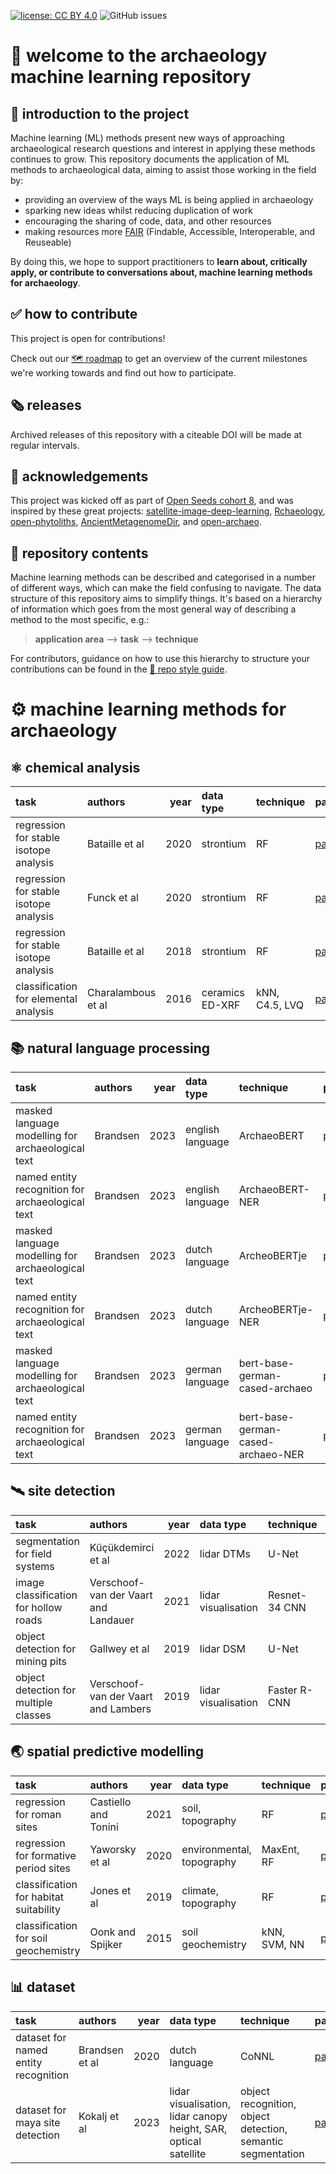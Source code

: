 [![license: CC BY 4.0](https://img.shields.io/badge/license-CC_BY_4.0-lightgrey.svg)](https://creativecommons.org/licenses/by/4.0/)
![GitHub issues](https://img.shields.io/github/issues/lakillo/archaeology-machine-learning)
<!-- [![visits](https://hits.sh/github.com/lakillo/archaeology-machine-learning.svg?label=visits&color=11cc9a)](https://hits.sh/github.com/lakillo/archaeology-machine-learning/) -->

# 👋 welcome to the archaeology machine learning repository

## 📖 introduction to the project
Machine learning (ML) methods present new ways of approaching archaeological research questions and interest in applying these methods continues to grow. 
This repository documents the application of ML methods to archaeological data, aiming to assist those working in the field by:

* providing an overview of the ways ML is being applied in archaeology
* sparking new ideas whilst reducing duplication of work
* encouraging the sharing of code, data, and other resources
* making resources more [FAIR](https://www.nature.com/articles/sdata201618) (Findable, Accessible, Interoperable, and Reuseable)

By doing this, we hope to support practitioners to **learn about, critically apply, or contribute to conversations about, machine learning methods for archaeology**.

## ✅ how to contribute
This project is open for contributions! 

Check out our [🗺️ roadmap](https://github.com/lakillo/archaeology-machine-learning/issues/3) to get an overview of the current milestones we're working towards and find out how to participate.

## 🗞️ releases
Archived releases of this repository with a citeable DOI will be made at regular intervals.

## 🙏 acknowledgements
This project was kicked off as part of [Open Seeds cohort 8](https://openlifesci.org/openseeds/ols-8/), and was inspired by these great projects: [satellite-image-deep-learning](https://github.com/satellite-image-deep-learning/), [Rchaeology](https://rchaeology.github.io/about/), [open-phytoliths](https://github.com/open-phytoliths), [AncientMetagenomeDir](https://github.com/SPAAM-community/AncientMetagenomeDir), and [open-archaeo](https://github.com/zackbatist/open-archaeo).

## 📁 repository contents
Machine learning methods can be described and categorised in a number of different ways, which can make the field confusing to navigate. The data structure of this repository aims to simplify things. It's based on a hierarchy of information which goes from the most general way of describing a method to the most specific, e.g.:

> **application area** —> **task** —> **technique**

For contributors, guidance on how to use this hierarchy to structure your contributions can be found in the [💅 repo style guide](https://github.com/lakillo/archaeology-machine-learning/blob/main/CONTRIBUTING.md#-repo-style-guide).

# ⚙️ machine learning methods for archaeology
<!-- START -->

## ⚛️ chemical analysis

| task                                   | authors            |   year | data type       | technique      | paper                                                 | code                                                                            | data                                                                             |
|:---------------------------------------|:-------------------|-------:|:----------------|:---------------|:------------------------------------------------------|:--------------------------------------------------------------------------------|:---------------------------------------------------------------------------------|
| regression for stable isotope analysis | Bataille et al     |   2020 | strontium       | RF             | [paper](https://doi.org/10.1016/j.palaeo.2020.109849) | [code](https://ars.els-cdn.com/content/image/1-s2.0-S0031018220302947-mmc4.zip) | [data](https://ars.els-cdn.com/content/image/1-s2.0-S0031018220302947-mmc1.xlsx) |
| regression for stable isotope analysis | Funck et al        |   2020 | strontium       | RF             | [paper](https://doi.org/10.1002/jqs.3262)             | nan                                                                             | [data](https://onlinelibrary.wiley.com/doi/10.1002/jqs.3262)                     |
| regression for stable isotope analysis | Bataille et al     |   2018 | strontium       | RF             | [paper](https://doi.org/10.1371/journal.pone.0197386) | [code](https://doi.org/10.1371/journal.pone.0197386.s001)                       | nan                                                                              |
| classification for elemental analysis  | Charalambous et al |   2016 | ceramics ED-XRF | kNN, C4.5, LVQ | [paper](https://doi.org/10.1016/j.jasrep.2015.08.010) | nan                                                                             | nan                                                                              |

## 📚️ natural language processing

| task                                              | authors   |   year | data type        | technique                          | paper                                           | code                                                                            | data                                           |
|:--------------------------------------------------|:----------|-------:|:-----------------|:-----------------------------------|:------------------------------------------------|:--------------------------------------------------------------------------------|:-----------------------------------------------|
| masked language modelling for archaeological text | Brandsen  |   2023 | english language | ArchaeoBERT                        | [paper](https://doi.org/10.5281/zenodo.8300777) | [model](https://huggingface.co/alexbrandsen/ArchaeoBERT)                        | nan                                            |
| named entity recognition for archaeological text  | Brandsen  |   2023 | english language | ArchaeoBERT-NER                    | [paper](https://doi.org/10.5281/zenodo.8300777) | [model](https://huggingface.co/alexbrandsen/ArchaeoBERT-NER)                    | nan                                            |
| masked language modelling for archaeological text | Brandsen  |   2023 | dutch language   | ArcheoBERTje                       | [paper](https://doi.org/10.5281/zenodo.8300777) | [model](https://huggingface.co/alexbrandsen/ArcheoBERTje)                       | nan                                            |
| named entity recognition for archaeological text  | Brandsen  |   2023 | dutch language   | ArcheoBERTje-NER                   | [paper](https://doi.org/10.5281/zenodo.8300777) | [model](https://huggingface.co/alexbrandsen/ArcheoBERTje-NER)                   | [data](https://doi.org/10.5281/zenodo.3544544) |
| masked language modelling for archaeological text | Brandsen  |   2023 | german language  | bert-base-german-cased-archaeo     | [paper](https://doi.org/10.5281/zenodo.8300777) | [model](https://huggingface.co/alexbrandsen/bert-base-german-cased-archaeo)     | nan                                            |
| named entity recognition for archaeological text  | Brandsen  |   2023 | german language  | bert-base-german-cased-archaeo-NER | [paper](https://doi.org/10.5281/zenodo.8300777) | [model](https://huggingface.co/alexbrandsen/bert-base-german-cased-archaeo-NER) | nan                                            |

## 🛰️ site detection

| task                                  | authors                              |   year | data type           | technique     | paper                                                              | code                                                  |   data |
|:--------------------------------------|:-------------------------------------|-------:|:--------------------|:--------------|:-------------------------------------------------------------------|:------------------------------------------------------|-------:|
| segmentation for field systems        | Küçükdemirci et al                   |   2022 | lidar DTMs          | U-Net         | [paper](https://onlinelibrary.wiley.com/doi/full/10.1002/arp.1886) | nan                                                   |    nan |
| image classification for hollow roads | Verschoof-van der Vaart and Landauer |   2021 | lidar visualisation | Resnet-34 CNN | [paper](https://doi.org/10.1016/j.culher.2020.10.009)              | nan                                                   |    nan |
| object detection for mining pits      | Gallwey et al                        |   2019 | lidar DSM           | U-Net         | [paper](https://doi.org/10.3390/rs11171994)                        | [model](https://www.mdpi.com/2072-4292/11/17/1994/s1) |    nan |
| object detection for multiple classes | Verschoof-van der Vaart and Lambers  |   2019 | lidar visualisation | Faster R-CNN  | [paper](https://doi.org/10.5334/jcaa.32)                           | nan                                                   |    nan |

## 🌏 spatial predictive modelling

| task                                   | authors              |   year | data type                 | technique    | paper                                                 | code                                                      | data                                                      |
|:---------------------------------------|:---------------------|-------:|:--------------------------|:-------------|:------------------------------------------------------|:----------------------------------------------------------|:----------------------------------------------------------|
| regression for roman sites             | Castiello and Tonini |   2021 | soil, topography          | RF           | [paper](https://doi.org/10.5334/jcaa.71)              | nan                                                       | nan                                                       |
| regression for formative period sites  | Yaworsky et al       |   2020 | environmental, topography | MaxEnt, RF   | [paper](https://doi.org/10.1371/journal.pone.0239424) | [code](https://doi.org/10.1371/journal.pone.0239424.s001) | [data](https://doi.org/10.1371/journal.pone.0239424.s002) |
| classification for habitat suitability | Jones et al          |   2019 | climate, topography       | RF           | [paper](https://doi.org/10.1111/jbi.13684)            | nan                                                       | nan                                                       |
| classification for soil geochemistry   | Oonk and Spijker     |   2015 | soil geochemistry         | kNN, SVM, NN | [paper](https://doi.org/10.1016/j.jas.2015.04.002)    | nan                                                       | nan                                                       |

## 📊 dataset

| task                                 | authors        |   year | data type                                                        | technique                                                   | paper                                               |   code | data                                                 |
|:-------------------------------------|:---------------|-------:|:-----------------------------------------------------------------|:------------------------------------------------------------|:----------------------------------------------------|-------:|:-----------------------------------------------------|
| dataset for named entity recognition | Brandsen et al |   2020 | dutch language                                                   | CoNNL                                                       | [paper](https://aclanthology.org/2020.lrec-1.562)   |    nan | [data](https://doi.org/10.5281/zenodo.3544544)       |
| dataset for maya site detection      | Kokalj et al   |   2023 | lidar visualisation, lidar canopy height, SAR, optical satellite | object recognition, object detection, semantic segmentation | [paper](https://doi.org/10.1038/s41597-023-02455-x) |    nan | [data](https://doi.org/10.6084/m9.figshare.22202395) |

<!-- END -->
